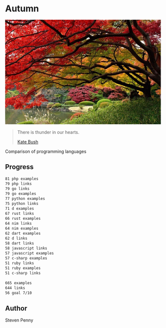 # Autumn

![hero](docs/image.jpg)

> There is thunder in our hearts.
>
> [Kate Bush](//youtu.be/8rIjsa85UVk)

Comparison of programming languages

## Progress

~~~
81 php examples
79 php links
79 go links
79 go examples
77 python examples
75 python links
71 d examples
67 rust links
66 rust examples
64 nim links
64 nim examples
62 dart examples
62 d links
58 dart links
58 javascript links
57 javascript examples
57 c-sharp examples
51 ruby links
51 ruby examples
51 c-sharp links

665 examples
644 links
56 goal 7/10
~~~

## Author

Steven Penny
